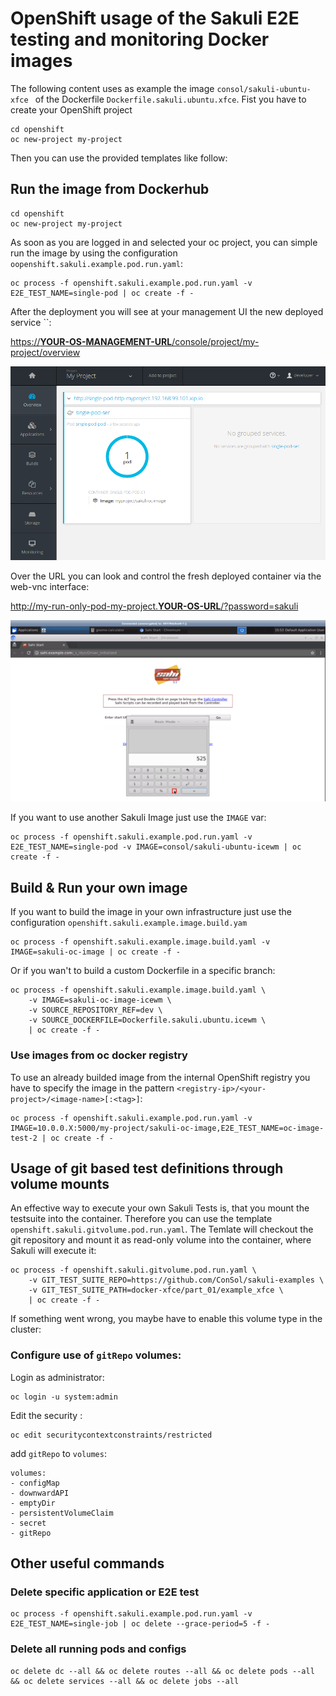 # OpenShift usage of the Sakuli E2E testing and monitoring Docker images

The following content uses as example the image `consol/sakuli-ubuntu-xfce ` of the Dockerfile `Dockerfile.sakuli.ubuntu.xfce`.
Fist you have to create your OpenShift project

    cd openshift                
    oc new-project my-project   

Then you can use the provided templates like follow:

## Run the image from Dockerhub
                                
    cd openshift                
    oc new-project my-project   

As soon as you are logged in and selected your oc project, you can simple run the image by using the configuration `oopenshift.sakuli.example.pod.run.yaml`:

    oc process -f openshift.sakuli.example.pod.run.yaml -v E2E_TEST_NAME=single-pod | oc create -f -

After the deployment you will see at your management UI the new deployed service ``:

[https://__YOUR-OS-MANAGEMENT-URL__/console/project/my-project/overview]() 

![openshift management consol run-only service](pics/os_run_only.png)


Over the URL you can look and control the fresh deployed container via the web-vnc interface:
 
[http://my-run-only-pod-my-project.__YOUR-OS-URL__/?password=sakuli]() 
 
![openshift container via webvnc](pics/os_container_webvnc.png)

If you want to use another Sakuli Image just use the `IMAGE` var:

    oc process -f openshift.sakuli.example.pod.run.yaml -v E2E_TEST_NAME=single-pod -v IMAGE=consol/sakuli-ubuntu-icewm | oc create -f -

## Build & Run your own image

If you want to build the image in your own infrastructure just use the configuration `openshift.sakuli.example.image.build.yam`

    oc process -f openshift.sakuli.example.image.build.yaml -v IMAGE=sakuli-oc-image | oc create -f - 
    
Or if you wan't to build a custom Dockerfile in a specific branch:

    oc process -f openshift.sakuli.example.image.build.yaml \
        -v IMAGE=sakuli-oc-image-icewm \
        -v SOURCE_REPOSITORY_REF=dev \
        -v SOURCE_DOCKERFILE=Dockerfile.sakuli.ubuntu.icewm \
        | oc create -f -

### Use images from oc docker registry

To use an already builded image from the internal OpenShift registry you have to specify the image in the pattern `<registry-ip>/<your-project>/<image-name>[:<tag>]`:

    oc process -f openshift.sakuli.example.pod.run.yaml -v IMAGE=10.0.0.X:5000/my-project/sakuli-oc-image,E2E_TEST_NAME=oc-image-test-2 | oc create -f -

## Usage of git based test definitions through volume mounts

An effective way to execute your own Sakuli Tests is, that you mount the testsuite into the container. Therefore you can use the template `openshift.sakuli.gitvolume.pod.run.yaml`. The Temlate will checkout the git repository and mount it as read-only volume into the container, where Sakuli will execute it:

    oc process -f openshift.sakuli.gitvolume.pod.run.yaml \
        -v GIT_TEST_SUITE_REPO=https://github.com/ConSol/sakuli-examples \
        -v GIT_TEST_SUITE_PATH=docker-xfce/part_01/example_xfce \
        | oc create -f -

If something went wrong, you maybe have to enable this volume type in the cluster:

### Configure use of `gitRepo` volumes:

Login as administrator:

    oc login -u system:admin
  
Edit the security :

    oc edit securitycontextconstraints/restricted

add `gitRepo` to `volumes`:

    volumes:
    - configMap
    - downwardAPI
    - emptyDir
    - persistentVolumeClaim
    - secret
    - gitRepo


## Other useful commands

### Delete specific application or E2E test

    oc process -f openshift.sakuli.example.pod.run.yaml -v E2E_TEST_NAME=single-job | oc delete --grace-period=5 -f -
    
### Delete all running pods and configs

    oc delete dc --all && oc delete routes --all && oc delete pods --all && oc delete services --all && oc delete jobs --all
